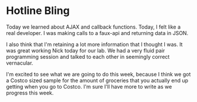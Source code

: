 # Hotline Bling
Today we learned about AJAX and callback functions. Today, I felt like a real developer. I was making calls to a faux-api and returning data in JSON.

I also think that I'm retaining a lot more information that I thought I was. It was great working Nick today for our lab. We had a very fluid pair programming session and talked to each other in seemingly correct vernacular.

I'm excited to see what we are going to do this week, because I think we got a Costco sized sample for the amount of groceries that you actually end up getting when you go to Costco. I'm sure I'll have more to write as we progress this week.
